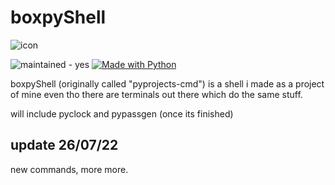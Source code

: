 # boxpyShell

![icon](https://user-images.githubusercontent.com/87974560/181935433-bb9da056-c1f6-4beb-b676-5708c821be67.png)


![maintained - yes](https://img.shields.io/badge/maintained-yes-blue) [![Made with Python](https://img.shields.io/badge/Python->=3.6-blue?logo=python&logoColor=white)](https://python.org "Go to Python homepage") 

boxpyShell (originally called "pyprojects-cmd") is a shell i made as a project of mine even tho there are terminals out there which do the same stuff.

will include pyclock and pypassgen (once its finished)

## update 26/07/22

new commands, more more.
